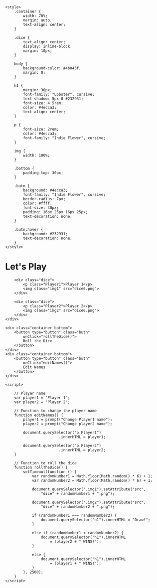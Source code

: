 <!DOCTYPE html> 
<html lang="en"> 
  
<head> 
    <meta charset="UTF-8"> 
    <meta name="viewport" content
        ="width=device-width, initial-scale=1.0"> 
    <title>Dice Game</title> 
  
    <style> 
        .container { 
            width: 70%; 
            margin: auto; 
            text-align: center; 
        } 
  
        .dice { 
            text-align: center; 
            display: inline-block; 
            margin: 10px; 
        } 
  
        body { 
            background-color: #4b043f; 
            margin: 0; 
        } 
  
        h1 { 
            margin: 30px; 
            font-family: "Lobster", cursive; 
            text-shadow: 5px 0 #232931; 
            font-size: 4.5rem; 
            color: #4ecca3; 
            text-align: center; 
        } 
  
        p { 
            font-size: 2rem; 
            color: #4ecca3; 
            font-family: "Indie Flower", cursive; 
        } 
  
        img { 
            width: 100%; 
        } 
  
        .bottom { 
            padding-top: 30px; 
        } 
  
        .butn { 
            background: #4ecca3; 
            font-family: "Indie Flower", cursive; 
            border-radius: 7px; 
            color: #ffff; 
            font-size: 30px; 
            padding: 16px 25px 16px 25px; 
            text-decoration: none; 
        } 
  
        .butn:hover { 
            background: #232931; 
            text-decoration: none; 
        } 
    </style> 
</head> 
  
<body> 
    <div class="container"> 
        <h1>Let's Play</h1> 
  
        <div class="dice"> 
            <p class="Player1">Player 1</p> 
            <img class="img1" src="dice6.png"> 
        </div> 
  
        <div class="dice"> 
            <p class="Player2">Player 2</p> 
            <img class="img2" src="dice6.png"> 
        </div> 
    </div> 
  
    <div class="container bottom"> 
        <button type="button" class="butn"
            onClick="rollTheDice()"> 
            Roll the Dice 
        </button> 
    </div> 
    <div class="container bottom"> 
        <button type="button" class="butn"
            onClick="editNames()"> 
            Edit Names 
        </button> 
    </div> 
  
    <script> 
  
        // Player name 
        var player1 = "Player 1"; 
        var player2 = "Player 2"; 
  
        // Function to change the player name 
        function editNames() { 
            player1 = prompt("Change Player1 name"); 
            player2 = prompt("Change player2 name"); 
  
            document.querySelector("p.Player1") 
                            .innerHTML = player1; 
                              
            document.querySelector("p.Player2") 
                            .innerHTML = player2; 
        } 
  
        // Function to roll the dice 
        function rollTheDice() { 
            setTimeout(function () { 
                var randomNumber1 = Math.floor(Math.random() * 6) + 1; 
                var randomNumber2 = Math.floor(Math.random() * 6) + 1; 
  
                document.querySelector(".img1").setAttribute("src", 
                    "dice" + randomNumber1 + ".png"); 
  
                document.querySelector(".img2").setAttribute("src", 
                    "dice" + randomNumber2 + ".png"); 
  
                if (randomNumber1 === randomNumber2) { 
                    document.querySelector("h1").innerHTML = "Draw!"; 
                } 
  
                else if (randomNumber1 < randomNumber2) { 
                    document.querySelector("h1").innerHTML 
                        = (player2 + " WINS!"); 
                } 
  
                else { 
                    document.querySelector("h1").innerHTML 
                        = (player1 + " WINS!"); 
                } 
            }, 2500); 
        } 
    </script> 
</body> 
  
</html> 
